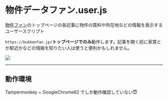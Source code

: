 # 物件データファン.user.js
[物件ファン](https://bukkenfan.jp/)のトップページの各記事に物件の賃料や所在地などの情報を表示するユーザースクリプト

`https://bukkenfan.jp/`**トップページでのみ**動作します。記事を開く前に家賃とか駅近かなどの情報を知りたい人は使うと便利かもしれません。

![](https://user-images.githubusercontent.com/7282145/33759434-a2aee7de-dc45-11e7-96d7-f61da1ca847b.png)


***

## 動作環境

Tampermonkey + GoogleChrome62 でしか動作確認していない😇
